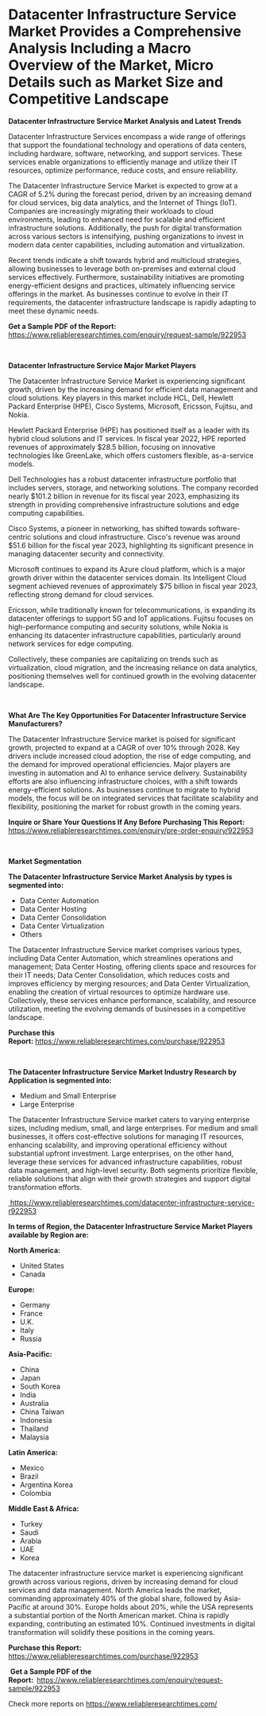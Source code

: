 <p><h1>Datacenter Infrastructure Service Market Provides a Comprehensive Analysis Including a Macro Overview of the Market, Micro Details such as Market Size and Competitive Landscape</h1></p><p><strong>Datacenter Infrastructure Service Market Analysis and Latest Trends</strong></p>
<p><p>Datacenter Infrastructure Services encompass a wide range of offerings that support the foundational technology and operations of data centers, including hardware, software, networking, and support services. These services enable organizations to efficiently manage and utilize their IT resources, optimize performance, reduce costs, and ensure reliability.</p><p>The Datacenter Infrastructure Service Market is expected to grow at a CAGR of 5.2% during the forecast period, driven by an increasing demand for cloud services, big data analytics, and the Internet of Things (IoT). Companies are increasingly migrating their workloads to cloud environments, leading to enhanced need for scalable and efficient infrastructure solutions. Additionally, the push for digital transformation across various sectors is intensifying, pushing organizations to invest in modern data center capabilities, including automation and virtualization.</p><p>Recent trends indicate a shift towards hybrid and multicloud strategies, allowing businesses to leverage both on-premises and external cloud services effectively. Furthermore, sustainability initiatives are promoting energy-efficient designs and practices, ultimately influencing service offerings in the market. As businesses continue to evolve in their IT requirements, the datacenter infrastructure landscape is rapidly adapting to meet these dynamic needs.</p></p>
<p><strong>Get a Sample PDF of the Report:&nbsp;</strong> <a href="https://www.reliableresearchtimes.com/enquiry/request-sample/922953?utm_campaign=2958&utm_medium=2&utm_source=Github&utm_content=ia&utm_term=07032025&utm_id=datacenter-infrastructure-service">https://www.reliableresearchtimes.com/enquiry/request-sample/922953</a></p>
<p>&nbsp;</p>
<p><strong>Datacenter Infrastructure Service Major Market Players</strong></p>
<p><p>The Datacenter Infrastructure Service Market is experiencing significant growth, driven by the increasing demand for efficient data management and cloud solutions. Key players in this market include HCL, Dell, Hewlett Packard Enterprise (HPE), Cisco Systems, Microsoft, Ericsson, Fujitsu, and Nokia.</p><p>Hewlett Packard Enterprise (HPE) has positioned itself as a leader with its hybrid cloud solutions and IT services. In fiscal year 2022, HPE reported revenues of approximately $28.5 billion, focusing on innovative technologies like GreenLake, which offers customers flexible, as-a-service models.</p><p>Dell Technologies has a robust datacenter infrastructure portfolio that includes servers, storage, and networking solutions. The company recorded nearly $101.2 billion in revenue for its fiscal year 2023, emphasizing its strength in providing comprehensive infrastructure solutions and edge computing capabilities.</p><p>Cisco Systems, a pioneer in networking, has shifted towards software-centric solutions and cloud infrastructure. Cisco's revenue was around $51.6 billion for the fiscal year 2023, highlighting its significant presence in managing datacenter security and connectivity.</p><p>Microsoft continues to expand its Azure cloud platform, which is a major growth driver within the datacenter services domain. Its Intelligent Cloud segment achieved revenues of approximately $75 billion in fiscal year 2023, reflecting strong demand for cloud services.</p><p>Ericsson, while traditionally known for telecommunications, is expanding its datacenter offerings to support 5G and IoT applications. Fujitsu focuses on high-performance computing and security solutions, while Nokia is enhancing its datacenter infrastructure capabilities, particularly around network services for edge computing.</p><p>Collectively, these companies are capitalizing on trends such as virtualization, cloud migration, and the increasing reliance on data analytics, positioning themselves well for continued growth in the evolving datacenter landscape.</p></p>
<p>&nbsp;</p>
<p><strong>What Are The Key Opportunities For Datacenter Infrastructure Service Manufacturers?</strong></p>
<p><p>The Datacenter Infrastructure Service market is poised for significant growth, projected to expand at a CAGR of over 10% through 2028. Key drivers include increased cloud adoption, the rise of edge computing, and the demand for improved operational efficiencies. Major players are investing in automation and AI to enhance service delivery. Sustainability efforts are also influencing infrastructure choices, with a shift towards energy-efficient solutions. As businesses continue to migrate to hybrid models, the focus will be on integrated services that facilitate scalability and flexibility, positioning the market for robust growth in the coming years.</p></p>
<p><strong>Inquire or Share Your Questions If Any Before Purchasing This Report:</strong> <a href="https://www.reliableresearchtimes.com/enquiry/pre-order-enquiry/922953?utm_campaign=2958&utm_medium=2&utm_source=Github&utm_content=ia&utm_term=07032025&utm_id=datacenter-infrastructure-service">https://www.reliableresearchtimes.com/enquiry/pre-order-enquiry/922953</a></p>
<p>&nbsp;</p>
<p><strong>Market Segmentation</strong></p>
<p><strong>The Datacenter Infrastructure Service Market Analysis by types is segmented into:</strong></p>
<p><ul><li>Data Center Automation</li><li>Data Center Hosting</li><li>Data Center Consolidation</li><li>Data Center Virtualization</li><li>Others</li></ul></p>
<p><p>The Datacenter Infrastructure Service market comprises various types, including Data Center Automation, which streamlines operations and management; Data Center Hosting, offering clients space and resources for their IT needs; Data Center Consolidation, which reduces costs and improves efficiency by merging resources; and Data Center Virtualization, enabling the creation of virtual resources to optimize hardware use. Collectively, these services enhance performance, scalability, and resource utilization, meeting the evolving demands of businesses in a competitive landscape.</p></p>
<p><strong>Purchase this Report:&nbsp;</strong><a href="https://www.reliableresearchtimes.com/purchase/922953?utm_campaign=2958&utm_medium=2&utm_source=Github&utm_content=ia&utm_term=07032025&utm_id=datacenter-infrastructure-service">https://www.reliableresearchtimes.com/purchase/922953</a></p>
<p>&nbsp;</p>
<p><strong>The Datacenter Infrastructure Service Market Industry Research by Application is segmented into:</strong></p>
<p><ul><li>Medium and Small Enterprise</li><li>Large Enterprise</li></ul></p>
<p><p>The Datacenter Infrastructure Service market caters to varying enterprise sizes, including medium, small, and large enterprises. For medium and small businesses, it offers cost-effective solutions for managing IT resources, enhancing scalability, and improving operational efficiency without substantial upfront investment. Large enterprises, on the other hand, leverage these services for advanced infrastructure capabilities, robust data management, and high-level security. Both segments prioritize flexible, reliable solutions that align with their growth strategies and support digital transformation efforts.</p></p>
<p><a href="https://www.reliableresearchtimes.com/datacenter-infrastructure-service-r922953?utm_campaign=2958&utm_medium=2&utm_source=Github&utm_content=ia&utm_term=07032025&utm_id=datacenter-infrastructure-service">&nbsp;https://www.reliableresearchtimes.com/datacenter-infrastructure-service-r922953</a></p>
<p><strong>In terms of Region, the Datacenter Infrastructure Service Market Players available by Region are:</strong></p>
<p>
    <p> <strong> North America: </strong>
        <ul>
            <li>United States</li>
            <li>Canada</li>
        </ul>
        </p> 
    <p> <strong> Europe: </strong>
        <ul>
            <li>Germany</li>
            <li>France</li>
            <li>U.K.</li>
            <li>Italy</li>
            <li>Russia</li>
        </ul>
        </p> 
    <p> <strong> Asia-Pacific: </strong>
        <ul>
            <li>China</li>
            <li>Japan</li>
            <li>South Korea</li>
            <li>India</li>
            <li>Australia</li>
            <li>China Taiwan</li>
            <li>Indonesia</li>
            <li>Thailand</li>
            <li>Malaysia</li>
        </ul>
        </p> 
    <p> <strong> Latin America: </strong>
        <ul>
            <li>Mexico</li>
            <li>Brazil</li>
            <li>Argentina Korea</li>
            <li>Colombia</li>
        </ul>
        </p> 
    <p> <strong> Middle East & Africa: </strong>
        <ul>
            <li>Turkey</li>
            <li>Saudi</li>
            <li>Arabia</li>
            <li>UAE</li>
            <li>Korea</li>
        </ul>
    </p>
    </p>
<p><p>The datacenter infrastructure service market is experiencing significant growth across various regions, driven by increasing demand for cloud services and data management. North America leads the market, commanding approximately 40% of the global share, followed by Asia-Pacific at around 30%. Europe holds about 20%, while the USA represents a substantial portion of the North American market. China is rapidly expanding, contributing an estimated 10%. Continued investments in digital transformation will solidify these positions in the coming years.</p></p>
<p><strong>Purchase this Report: </strong><a href="https://www.reliableresearchtimes.com/purchase/922953?utm_campaign=2958&utm_medium=2&utm_source=Github&utm_content=ia&utm_term=07032025&utm_id=datacenter-infrastructure-service">https://www.reliableresearchtimes.com/purchase/922953</a></p>
<p>&nbsp;<strong>Get a Sample PDF of the Report:&nbsp;&nbsp;</strong><a href="https://www.reliableresearchtimes.com/enquiry/request-sample/922953?utm_campaign=2958&utm_medium=2&utm_source=Github&utm_content=ia&utm_term=07032025&utm_id=datacenter-infrastructure-service">https://www.reliableresearchtimes.com/enquiry/request-sample/922953</a></p>
<p><strong></strong></p>
<p>Check more reports on <a href="https://www.reliableresearchtimes.com/?utm_campaign=2958&utm_medium=2&utm_source=Github&utm_content=ia&utm_term=07032025&utm_id=datacenter-infrastructure-service">https://www.reliableresearchtimes.com/</a></p>